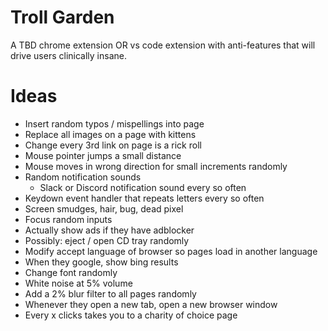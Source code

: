 # Troll Garden

A TBD chrome extension OR vs code extension with anti-features that will drive users clinically insane.

# Ideas

* Insert random typos / mispellings into page
* Replace all images on a page with kittens
* Change every 3rd link on page is a rick roll
* Mouse pointer jumps a small distance
* Mouse moves in wrong direction for small increments randomly
* Random notification sounds
  * Slack or Discord notification sound every so often
* Keydown event handler that repeats letters every so often
* Screen smudges, hair, bug, dead pixel
* Focus random inputs
* Actually show ads if they have adblocker
* Possibly: eject / open CD tray randomly
* Modify accept language of browser so pages load in another language
* When they google, show bing results
* Change font randomly
* White noise at 5% volume
* Add a 2% blur filter to all pages randomly
* Whenever they open a new tab, open a new browser window
* Every x clicks takes you to a charity of choice page
